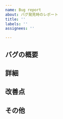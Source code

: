 ```yaml
---
name: Bug report
about: バグ発見時のレポート
title: ''
labels: ''
assignees: ''

---
```


## バグの概要

## 詳細

## 改善点

## その他

